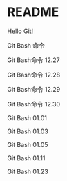 # README

Hello Git!

Git Bash 命令

Git Bash命令 12.27

Git Bash命令 12.28

Git Bash命令 12.29

Git Bash命令 12.30

Git Bash 01.01

Git Bash 01.03

Git Bash 01.05

Git Bash 01.11

Git Bash 01.23
